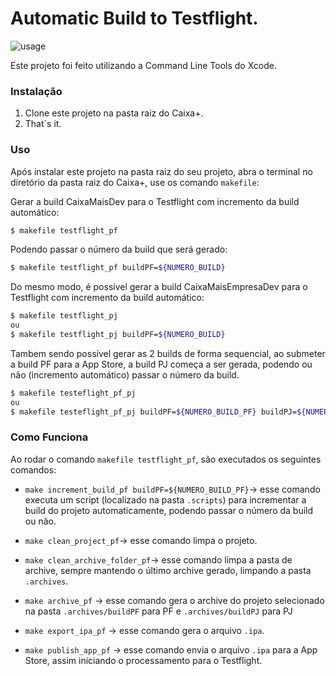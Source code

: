 # Automatic Build to Testflight.

![usage](https://img.shields.io/badge/platform-iOS-ffc713.svg)

Este projeto foi feito utilizando a Command Line Tools do Xcode.

### Instalação

1. Clone este projeto na pasta raiz do Caixa+.
2. That`s it.

### Uso

Após instalar este projeto na pasta raiz do seu projeto, abra o terminal no diretório da pasta raiz do Caixa+, use os comando `makefile`:

Gerar a build CaixaMaisDev para o Testflight com incremento da build automático:
```sh
$ makefile testflight_pf
```

Podendo passar o número da build que será gerado:
```sh
$ makefile testflight_pf buildPF=${NUMERO_BUILD}
```

Do mesmo modo, é possível gerar a build CaixaMaisEmpresaDev para o Testflight com incremento da build automático:
```sh
$ makefile testflight_pj
ou
$ makefile testflight_pj buildPF=${NUMERO_BUILD}
```

Tambem sendo possível gerar as 2 builds de forma sequencial, ao submeter a build PF para a App Store, a build PJ começa a ser gerada, podendo ou não (incremento automático) passar o número da build.

```sh
$ makefile testeflight_pf_pj
ou
$ makefile testeflight_pf_pj buildPF=${NUMERO_BUILD_PF} buildPJ=${NUMERO_BUILD_PJ}
```


### Como Funciona

Ao rodar o comando `makefile testflight_pf`, são executados os seguintes comandos:

- `make increment_build_pf buildPF=${NUMERO_BUILD_PF}`-> esse comando executa um script (localizado na pasta `.scripts`) para incrementar a build do projeto automaticamente, podendo passar o número da build ou não.

- `make clean_project_pf`-> esse comando limpa o projeto.

- `make clean_archive_folder_pf`-> esse comando limpa a pasta de archive, sempre mantendo o último archive gerado, limpando a pasta `.archives`.

- `make archive_pf` -> esse comando gera o archive do projeto selecionado na pasta `.archives/buildPF` para PF e `.archives/buildPJ` para PJ

- `make export_ipa_pf` -> esse comando gera o arquivo `.ipa`.

- `make publish_app_pf` -> esse comando envia o arquivo `.ipa` para a App Store, assim iniciando o processamento para o Testflight.
